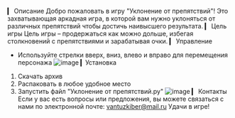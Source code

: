 ▎ Описание
Добро пожаловать в игру "Уклонение от препятствий"! Это захватывающая аркадная игра, в которой вам нужно уклоняться от различных препятствий чтобы достичь наивысшего результата.
▎ Цель игры
Цель игры – продержаться как можно дольше, избегая столкновений с препятствиями и зарабатывая очки.
▎ Управление
- Используйте стрелки вверх, вниз, влево и вправо для перемещения персонажа
  ![image](https://github.com/user-attachments/assets/bcda931c-d173-4bc3-ab5d-457d81d59b2b)
▎Установка
1. Скачать архив
2. Распаковать в любое удобное место
3. Запустить файл "Уклонение от препятствий.py"
   ![image](https://github.com/user-attachments/assets/f1314e3a-64fa-42d6-9d95-fa4edb86178d)
▎ Контакты
Если у вас есть вопросы или предложения, вы можете связаться с нами по электронной почте: vantuzkiber@mail.ru
Удачи в игре!
